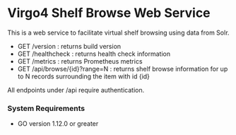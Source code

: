# Virgo4 Shelf Browse Web Service

This is a web service to facilitate virtual shelf browsing using data from Solr.

* GET /version : returns build version
* GET /healthcheck : returns health check information
* GET /metrics : returns Prometheus metrics
* GET /api/browse/{id}?range=N : returns shelf browse information for up to N records surrounding the item with id {id}

All endpoints under /api require authentication.

### System Requirements

* GO version 1.12.0 or greater
